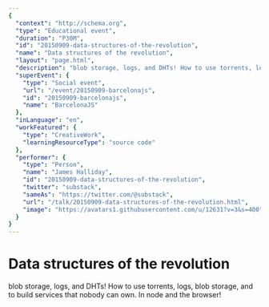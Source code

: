 ```yaml
---
{
  "context": "http://schema.org",
  "type": "Educational event",
  "duration": "P30M",
  "id": "20150909-data-structures-of-the-revolution",
  "name": "Data structures of the revolution",
  "layout": "page.html",
  "description": "blob storage, logs, and DHTs! How to use torrents, logs, blob storage, and to build services that nobody can own. In node and the browser!",
  "superEvent": {
    "type": "Social event",
    "url": "/event/20150909-barcelonajs",
    "id": "20150909-barcelonajs",
    "name": "BarcelonaJS"
  },
  "inLanguage": "en",
  "workFeatured": {
    "type": "CreativeWork",
    "learningResourceType": "source code"
  },
  "performer": {
    "type": "Person",
    "name": "James Halliday",
    "id": "20150909-data-structures-of-the-revolution",
    "twitter": "substack",
    "sameAs": "https://twitter.com/@substack",
    "url": "/talk/20150909-data-structures-of-the-revolution.html",
    "image": "https://avatars1.githubusercontent.com/u/12631?v=3&s=400"
  }
}
---
```

# Data structures of the revolution

blob storage, logs, and DHTs! How to use torrents, logs, blob storage, and to build services that nobody can own. In node and the browser!